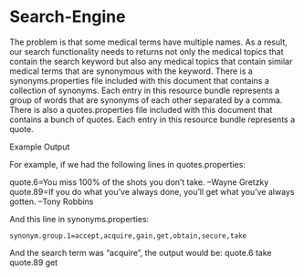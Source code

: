 # Search-Engine

The problem is that some medical terms have multiple names.  As a result, our search functionality needs to returns not only the medical topics that contain the search keyword but also any medical topics that contain similar medical terms that are synonymous with the keyword.
There is a synonyms.properties file included with this document that contains a collection of synonyms.  Each entry in this resource bundle represents a group of words that are synonyms of each other separated by a comma.  
There is also a quotes.properties file included with this document that contains a bunch of quotes.  Each entry in this resource bundle represents a quote.  


Example Output

For example, if we had the following lines in quotes.properties:

quote.6=You miss 100% of the shots you don’t take. –Wayne Gretzky
	quote.89=If you do what you’ve always done, you’ll get what you’ve always gotten. –Tony Robbins

And this line in synonyms.properties:

	synonym.group.1=accept,acquire,gain,get,obtain,secure,take

And the search term was “acquire”, the output would be:
 	quote.6 take
quote.89 get
